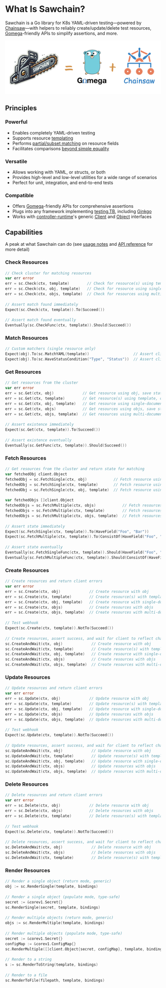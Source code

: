 # What Is Sawchain?

Sawchain is a Go library for K8s YAML-driven testing—powered by [Chainsaw](https://github.com/kyverno/chainsaw)—with
helpers to reliably create/update/delete test resources, [Gomega](https://github.com/onsi/gomega)-friendly
APIs to simplify assertions, and more.

![Sawchain](../assets/banner.png)

## Principles

### Powerful

* Enables completely YAML-driven testing
* Supports resource [templating](https://kyverno.github.io/chainsaw/latest/quick-start/resource-templating/)
* Performs [partial/subset matching](https://kyverno.github.io/chainsaw/latest/quick-start/assertion-trees/) on resource fields
* Facilitates comparisons [beyond simple equality](https://kyverno.github.io/chainsaw/latest/quick-start/assertion-trees/#beyond-simple-equality)

### Versatile

* Allows working with YAML, or structs, or both
* Provides high-level and low-level utilities for a wide range of scenarios
* Perfect for unit, integration, and end-to-end tests

### Compatible

* Offers [Gomega](https://github.com/onsi/gomega)-friendly APIs for comprehensive assertions
* Plugs into any framework implementing [testing.TB](https://pkg.go.dev/testing#TB), including [Ginkgo](https://github.com/onsi/ginkgo)
* Works with [controller-runtime](https://github.com/kubernetes-sigs/controller-runtime)'s generic
  [Client](https://pkg.go.dev/sigs.k8s.io/controller-runtime/pkg/client#Client) and
  [Object](https://pkg.go.dev/sigs.k8s.io/controller-runtime/pkg/client#Object) interfaces

## Capabilities

A peak at what Sawchain can do (see [usage notes](./usage-notes.md) and [API reference](./api-reference.md) for more detail)

### Check Resources

```go
// Check cluster for matching resources
var err error
err = sc.Check(ctx, template)        // Check for resource(s) using template
err = sc.Check(ctx, obj, template)   // Check for resource using single-document template, save first match to obj
err = sc.Check(ctx, objs, template)  // Check for resources using multi-document template, save first matches to objs

// Assert match found immediately
Expect(sc.Check(ctx, template)).To(Succeed())

// Assert match found eventually
Eventually(sc.CheckFunc(ctx, template)).Should(Succeed())
```

### Match Resources

```go
// Custom matchers (single resource only)
Expect(obj).To(sc.MatchYAML(template))                    // Assert client.Object matches Chainsaw template
Expect(obj).To(sc.HaveStatusCondition("Type", "Status"))  // Assert client.Object has specific status condition
```

### Get Resources

```go
// Get resources from the cluster
var err error
err = sc.Get(ctx, obj)             // Get resource using obj, save state to obj
err = sc.Get(ctx, template)        // Get resource(s) using template, don't save state
err = sc.Get(ctx, obj, template)   // Get resource using single-document template, save state to obj
err = sc.Get(ctx, objs)            // Get resources using objs, save state to objs
err = sc.Get(ctx, objs, template)  // Get resources using multi-document template, save state to objs

// Assert existence immediately
Expect(sc.Get(ctx, template)).To(Succeed())

// Assert existence eventually
Eventually(sc.GetFunc(ctx, template)).Should(Succeed())
```

### Fetch Resources

```go
// Get resources from the cluster and return state for matching
var fetchedObj client.Object
fetchedObj = sc.FetchSingle(ctx, obj)            // Fetch resource using obj, save state to obj
fetchedObj = sc.FetchSingle(ctx, template)       // Fetch resource using single-document template, don't save state
fetchedObj = sc.FetchSingle(ctx, obj, template)  // Fetch resource using single-document template, save state to obj

var fetchedObjs []client.Object
fetchedObjs = sc.FetchMultiple(ctx, objs)            // Fetch resources using objs, save state to objs
fetchedObjs = sc.FetchMultiple(ctx, template)        // Fetch resources using multi-document template, don't save state
fetchedObjs = sc.FetchMultiple(ctx, objs, template)  // Fetch resources using multi-document template, save state to objs

// Assert state immediately
Expect(sc.FetchSingle(ctx, template)).To(HaveField("Foo", "Bar"))
Expect(sc.FetchMultiple(ctx, template)).To(ConsistOf(HaveField("Foo", "Bar")))

// Assert state eventually
Eventually(sc.FetchSingleFunc(ctx, template)).Should(HaveField("Foo", "Bar"))
Eventually(sc.FetchMultipleFunc(ctx, template)).Should(ConsistOf(HaveField("Foo", "Bar")))
```

### Create Resources

```go
// Create resources and return client errors
var err error
err = sc.Create(ctx, obj)             // Create resource with obj
err = sc.Create(ctx, template)        // Create resource(s) with template, don't save state
err = sc.Create(ctx, obj, template)   // Create resource with single-document template, save state to obj
err = sc.Create(ctx, objs)            // Create resources with objs
err = sc.Create(ctx, objs, template)  // Create resources with multi-document template, save state to objs

// Test webhook
Expect(sc.Create(ctx, template)).NotTo(Succeed())

// Create resources, assert success, and wait for client to reflect changes
sc.CreateAndWait(ctx, obj)             // Create resource with obj
sc.CreateAndWait(ctx, template)        // Create resource(s) with template, don't save state
sc.CreateAndWait(ctx, obj, template)   // Create resource with single-document template, save state to obj
sc.CreateAndWait(ctx, objs)            // Create resources with objs
sc.CreateAndWait(ctx, objs, template)  // Create resources with multi-document template, save state to objs
```

### Update Resources

```go
// Update resources and return client errors
var err error
err = sc.Update(ctx, obj)             // Update resource with obj
err = sc.Update(ctx, template)        // Update resource(s) with template, don't save state
err = sc.Update(ctx, obj, template)   // Update resource with single-document template, save state to obj
err = sc.Update(ctx, objs)            // Update resources with objs
err = sc.Update(ctx, objs, template)  // Update resources with multi-document template, save state to objs

// Test webhook
Expect(sc.Update(ctx, template)).NotTo(Succeed())

// Update resources, assert success, and wait for client to reflect changes
sc.UpdateAndWait(ctx, obj)             // Update resource with obj
sc.UpdateAndWait(ctx, template)        // Update resource(s) with template, don't save state
sc.UpdateAndWait(ctx, obj, template)   // Update resource with single-document template, save state to obj
sc.UpdateAndWait(ctx, objs)            // Update resources with objs
sc.UpdateAndWait(ctx, objs, template)  // Update resources with multi-document template, save state to objs
```

### Delete Resources

```go
// Delete resources and return client errors
var err error
err = sc.Delete(ctx, obj)             // Delete resource with obj
err = sc.Delete(ctx, objs)            // Delete resources with objs
err = sc.Delete(ctx, template)        // Delete resource(s) with template

// Test webhook
Expect(sc.Delete(ctx, template)).NotTo(Succeed())

// Delete resources, assert success, and wait for client to reflect changes
sc.DeleteAndWait(ctx, obj)             // Delete resource with obj
sc.DeleteAndWait(ctx, objs)            // Delete resources with objs
sc.DeleteAndWait(ctx, template)        // Delete resource(s) with template
```

### Render Resources

```go
// Render a single object (return mode, generic)
obj := sc.RenderSingle(template, bindings)

// Render a single object (populate mode, type-safe)
secret := &corev1.Secret{}
sc.RenderSingle(secret, template, bindings)

// Render multiple objects (return mode, generic)
objs := sc.RenderMultiple(template, bindings)

// Render multiple objects (populate mode, type-safe)
secret := &corev1.Secret{}
configMap := &corev1.ConfigMap{}
sc.RenderMultiple([]client.Object{secret, configMap}, template, bindings)

// Render to a string
s := sc.RenderToString(template, bindings)

// Render to a file
sc.RenderToFile(filepath, template, bindings)
```
